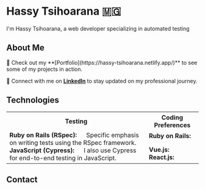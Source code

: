 # Hassy Tsihoarana 🇲🇬 

I'm Hassy Tsihoarana, a web developer specializing in automated testing

## About Me
<div target = "_blank">
💼 Check out my **[Portfolio](https://hassy-tsihoarana.netlify.app/)** to see some of my projects in action.
</div>

🔗 Connect with me on **[LinkedIn](https://www.linkedin.com/feed/)** to stay updated on my professional journey.


## Technologies

<table>
  <tr>
    <th>Testing</th>
    <th>Coding Preferences</th>
  </tr>
  <tr>
    <td>
      <strong>Ruby on Rails (RSpec):</strong> <img src="https://upload.wikimedia.org/wikipedia/commons/thumb/6/62/Ruby_On_Rails_Logo.svg/200px-Ruby_On_Rails_Logo.svg.png" width="16"> Specific emphasis on writing tests using the RSpec framework.
      <br>
      <strong>JavaScript (Cypress):</strong> <img src="https://docs.cypress.io/img/logo-cypress.png" width="16"> I also use Cypress for end-to-end testing in JavaScript.
    </td>
    <td>
      <strong>Ruby on Rails:</strong> <img src="https://www.ruby-lang.org/images/header-ruby-logo.png" width="16">
      <br>
      <strong>Vue.js:</strong> <img src="https://vuejs.org/images/logo.png" width="16">
      <br>
      <strong>React.js:</strong> <img src="https://reactjs.org/logo-og.png" width="16">
    </td>
  </tr>
</table>



## Contact


